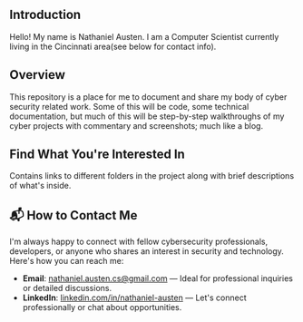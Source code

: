 ## Introduction 
Hello! My name is Nathaniel Austen. I am a Computer Scientist currently living in the Cincinnati area(see below for contact info). 
## Overview 
This repository is a place for me to document and share my body of cyber security related work. Some of this will be code, some technical documentation, but much of this will be step-by-step walkthroughs of my cyber projects with commentary and screenshots; much like a blog. 
## Find What You're Interested In
Contains links to different folders in the project along with brief descriptions of what's inside. 

## 📬 How to Contact Me

I'm always happy to connect with fellow cybersecurity professionals, developers, or anyone who shares an interest in security and technology. Here's how you can reach me:

- **Email**: [nathaniel.austen.cs@gmail.com](mailto:nathaniel.austen.cs@gmail.com) — Ideal for professional inquiries or detailed discussions.  
- **LinkedIn**: [linkedin.com/in/nathaniel-austen](https://www.linkedin.com/in/nathaniel-austen-0002a7207/) — Let's connect professionally or chat about opportunities.   
